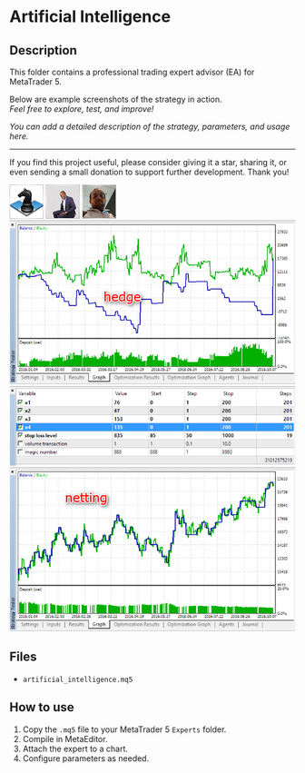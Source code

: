 # Artificial Intelligence

## Description
This folder contains a professional trading expert advisor (EA) for MetaTrader 5.

Below are example screenshots of the strategy in action.  
*Feel free to explore, test, and improve!*

*You can add a detailed description of the strategy, parameters, and usage here.*

---

If you find this project useful, please consider giving it a star, sharing it, or even sending a small donation to support further development. Thank you!

![Screenshot](5C25B222-8674.jpg)
![Screenshot](5D71C18E-200D.JPG)
![Screenshot](60DE9FF9-BF31.jpg)
![Screenshot](AI_hedge_tester__1.png)
![Screenshot](AI_inputs_tester.png)
![Screenshot](AI_netting_tester__1.png)

## Files
- `artificial_intelligence.mq5`

## How to use
1. Copy the `.mq5` file to your MetaTrader 5 `Experts` folder.
2. Compile in MetaEditor.
3. Attach the expert to a chart.
4. Configure parameters as needed.
